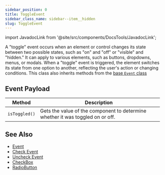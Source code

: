 ```yaml
---
sidebar_position: 0
title: ToggleEvent
sidebar_class_name: sidebar--item__hidden
slug: ToggleEvent
---
```


import JavadocLink from '@site/src/components/DocsTools/JavadocLink';

<JavadocLink type="engine" location="org/dwcj/component/event/ToggleEvent" top='true' />

A "toggle" event occurs when an element or control changes its state between two possible states, such as "on" and "off" or "visible" and "hidden." It can apply to various elements, such as buttons, dropdowns, menus, or modals. When a "toggle" event is triggered, the element switches its state from one option to another, reflecting the user's action or changing conditions. This class also inherits methods from the [base `Event` class](./event)

## Event Payload

| Method | Description |
|:-:|-|
|`isToggled()`|Gets the value of the component to determine whether it was toggled on or off.|

## See Also

- [Event](./event)
- [Check Event](./CheckEvent)
- [Uncheck Event](./UncheckEvent)
- [CheckBox](../checkbox)
- [RadioButton](../radiobutton)